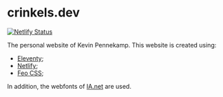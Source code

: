 # crinkels.dev

[![Netlify Status](https://api.netlify.com/api/v1/badges/b654c94e-08a6-4b79-b443-7837581b1d8d/deploy-status)](https://app.netlify.com/sites/gatsby-starter-netlify-cms-ci/deploys)

The personal website of Kevin Pennekamp. This website is created using:

- [Eleventy](https://www.11ty.dev/);
- [Netlify](https://www.netlify.com);
- [Feo CSS](https://feo.crinkels.dev);

In addition, the webfonts of [IA.net](https://github.com/iaolo/iA-Fonts) are used.
